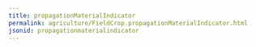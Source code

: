 ```yaml
---
title: propagationMaterialIndicator
permalink: agriculture/FieldCrop.propagationMaterialIndicator.html
jsonid: propagationmaterialindicator
---
```


